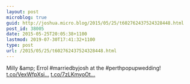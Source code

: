 ```yaml
---
layout: post
microblog: true
guid: http://joshua.micro.blog/2015/05/25/t602762437524328448.html
post_id: 38005
date: 2015-05-25T20:05:38+1100
lastmod: 2019-07-30T17:41:32+1100
type: post
url: /2015/05/25/t602762437524328448.html
---
```

Milly &amp;amp; Errol #marriedbyjosh at the #perthpopupwedding! [t.co/VexWfpXsi...](http://t.co/VexWfpXsiR) [t.co/7zLKmyoOt...](http://t.co/7zLKmyoOtM)
